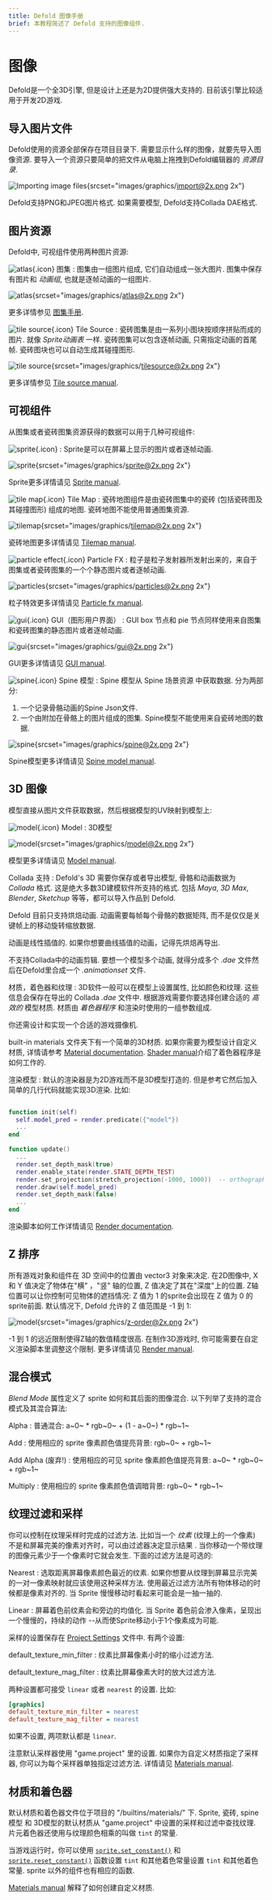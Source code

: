 ```yaml
---
title: Defold 图像手册
brief: 本教程简述了 Defold 支持的图像组件.
---
```


# 图像

Defold是一个全3D引擎, 但是设计上还是为2D提供强大支持的. 目前该引擎比较适用于开发2D游戏.

## 导入图片文件

Defold使用的资源全部保存在项目目录下. 需要显示什么样的图像，就要先导入图像资源. 要导入一个资源只要简单的把文件从电脑上拖拽到Defold编辑器的 _资源目录_.

![Importing image files](images/graphics/import.png){srcset="images/graphics/import@2x.png 2x"}

Defold支持PNG和JPEG图片格式. 如果需要模型, Defold支持Collada DAE格式.

## 图片资源

Defold中, 可视组件使用两种图片资源:

![atlas](images/icons/atlas.png){.icon} 图集
: 图集由一组图片组成, 它们自动组成一张大图片. 图集中保存有图片和 *动画组*, 也就是逐帧动画的一组图片.

  ![atlas](images/graphics/atlas.png){srcset="images/graphics/atlas@2x.png 2x"}

更多详情参见 [图集手册](/manuals/atlas).

![tile source](images/icons/tilesource.png){.icon} Tile Source
: 瓷砖图集是由一系列小图块按顺序拼贴而成的图片. 就像 _Sprite动画表_ 一样. 瓷砖图集可以包含逐帧动画, 只需指定动画的首尾帧. 瓷砖图块也可以自动生成其碰撞图形.

  ![tile source](images/graphics/tilesource.png){srcset="images/graphics/tilesource@2x.png 2x"}

更多详情参见 [Tile source manual](/manuals/tilesource).

## 可视组件

从图集或者瓷砖图集资源获得的数据可以用于几种可视组件:

![sprite](images/icons/sprite.png){.icon}
: Sprite是可以在屏幕上显示的图片或者逐帧动画.

  ![sprite](images/graphics/sprite.png){srcset="images/graphics/sprite@2x.png 2x"}

Sprite更多详情请见 [Sprite manual](/manuals/sprite).

![tile map](images/icons/tilemap.png){.icon} Tile Map
: 瓷砖地图组件是由瓷砖图集中的瓷砖 (包括瓷砖图及其碰撞图形) 组成的地图. 瓷砖地图不能使用普通图集资源.

  ![tilemap](images/graphics/tilemap.png){srcset="images/graphics/tilemap@2x.png 2x"}

瓷砖地图更多详情请见 [Tilemap manual](/manuals/tilemap).

![particle effect](images/icons/particlefx.png){.icon} Particle FX
: 粒子是粒子发射器所发射出来的，来自于图集或者瓷砖图集的一个个静态图片或者逐帧动画.

  ![particles](images/graphics/particles.png){srcset="images/graphics/particles@2x.png 2x"}

粒子特效更多详情请见 [Particle fx manual](/manuals/particlefx).

![gui](images/icons/gui.png){.icon} GUI（图形用户界面）
: GUI box 节点和 pie 节点同样使用来自图集和瓷砖图集的静态图片或者逐帧动画.

  ![gui](images/graphics/gui.png){srcset="images/graphics/gui@2x.png 2x"}

GUI更多详情请见 [GUI manual](/manuals/gui).

![spine](images/icons/spine-model.png){.icon} Spine 模型
: Spine 模型从 Spine 场景资源 中获取数据. 分为两部分:

  1. 一个记录骨骼动画的Spine Json文件.
  2. 一个由附加在骨骼上的图片组成的图集. Spine模型不能使用来自瓷砖地图的数据.

  ![spine](images/graphics/spine.png){srcset="images/graphics/spine@2x.png 2x"}

Spine模型更多详情请见 [Spine model manual](/manuals/spine-model).


## 3D 图像

模型直接从图片文件获取数据，然后根据模型的UV映射到模型上:

![model](images/icons/model.png){.icon} Model
: 3D模型

  ![model](images/graphics/model.png){srcset="images/graphics/model@2x.png 2x"}

模型更多详情请见 [Model manual](/manuals/model).

Collada 支持
: Defold's 3D 需要你保存或者导出模型, 骨骼和动画数据为 _Collada_ 格式. 这是绝大多数3D建模软件所支持的格式. 包括 _Maya_, _3D Max_, _Blender_, _Sketchup_ 等等，都可以导入作品到 Defold.

  Defold 目前只支持烘焙动画. 动画需要每帧每个骨骼的数据矩阵, 而不是仅仅是关键帧上的移动旋转缩放数据.

  动画是线性插值的. 如果你想要曲线插值的动画，记得先烘焙再导出.

  不支持Collada中的动画剪辑. 要想一个模型多个动画, 就得分成多个 *.dae* 文件然后在Defold里合成一个 *.animationset* 文件.

材质，着色器和纹理
: 3D软件一般可以在模型上设置属性, 比如颜色和纹理. 这些信息会保存在导出的 Collada *.dae* 文件中. 根据游戏需要你要选择创建合适的 _高效的_ 模型材质. 材质由 _着色器程序_ 和渲染时使用的一组参数组成.

  你还需设计和实现一个合适的游戏摄像机.

  built-in materials 文件夹下有一个简单的3D材质. 如果你需要为模型设计自定义材质, 详情请参考 [Material documentation](/manuals/material). [Shader manual](/manuals/shader)介绍了着色器程序是如何工作的.

渲染模型
: 默认的渲染器是为2D游戏而不是3D模型打造的. 但是参考它然后加入简单的几行代码就能实现3D渲染. 比如:

  ```lua

  function init(self)
    self.model_pred = render.predicate({"model"})
    ...
  end

  function update()
    ...
    render.set_depth_mask(true)
    render.enable_state(render.STATE_DEPTH_TEST)
    render.set_projection(stretch_projection(-1000, 1000))  -- orthographic
    render.draw(self.model_pred)
    render.set_depth_mask(false)
    ...
  end
  ```

  渲染脚本如何工作详情请见 [Render documentation](/manuals/render).


## Z 排序

所有游戏对象和组件在 3D 空间中的位置由 vector3 对象来决定. 在2D图像中, X 和 Y 值决定了物体在"横" ，"竖" 轴的位置, Z 值决定了其在"深度"上的位置. Z轴位置可以让你控制可见物体的遮挡情况: Z 值为 1 的sprite会出现在 Z 值为 0 的sprite前面. 默认情况下, Defold 允许的 Z 值范围是 -1 到 1:

![model](images/graphics/z-order.png){srcset="images/graphics/z-order@2x.png 2x"}

-1 到 1 的远近限制使得Z轴的数值精度很高. 在制作3D游戏时, 你可能需要在自定义渲染脚本里调整这个限制. 更多详情请见 [Render manual](/manuals/render/).

## 混合模式

*Blend Mode* 属性定义了 sprite 如何和其后面的图像混合. 以下列举了支持的混合模式及其混合算法:

Alpha
: 普通混合: a~0~ * rgb~0~ + (1 - a~0~) * rgb~1~

Add
: 使用相应的 sprite 像素颜色值提亮背景: rgb~0~ + rgb~1~

Add Alpha (废弃!)
: 使用相应的可见 sprite 像素颜色值提亮背景: a~0~ * rgb~0~ + rgb~1~

Multiply
: 使用相应的 sprite 像素颜色值调暗背景: rgb~0~ * rgb~1~


## 纹理过滤和采样

你可以控制在纹理采样时完成的过滤方法. 比如当一个 _纹素_ (纹理上的一个像素) 不是和屏幕完美的像素对齐时，可以由过滤器决定显示结果 . 当你移动一个带纹理的图像元素少于一个像素时它就会发生. 下面的过滤方法是可选的:

Nearest
: 选取距离屏幕像素颜色最近的纹素. 如果你想要从纹理到屏幕显示完美的一对一像素映射就应该使用这种采样方法. 使用最近过滤方法所有物体移动的时候都是像素对齐的. 当 Sprite 慢慢移动时看起来可能会是一抽一抽的.

Linear
: 屏幕着色前纹素会和旁边的均值化. 当 Sprite 着色前会渗入像素，呈现出一个慢慢的，持续的动作 --从而使Sprite移动小于1个像素成为可能.

采样的设置保存在 [Project Settings](/manuals/project-settings) 文件中. 有两个设置:

default_texture_min_filter
: 纹素比屏幕像素小时的缩小过滤方法.

default_texture_mag_filter
: 纹素比屏幕像素大时的放大过滤方法.

两种设置都可接受 `linear` 或者 `nearest` 的设置. 比如:

```ini
[graphics]
default_texture_min_filter = nearest
default_texture_mag_filter = nearest
```

如果不设置, 两项默认都是 `linear`.

注意默认采样器使用 "game.project" 里的设置. 如果你为自定义材质指定了采样器, 你可以为每个采样器单独指定过滤方法. 详情请见 [Materials manual](/manuals/material/).

## 材质和着色器

默认材质和着色器文件位于项目的 "/builtins/materials/" 下. Sprite, 瓷砖, spine 模型 和 3D模型的默认材质从 "game.project" 中设置的采样和过滤中查找纹理. 片元着色器还使用与纹理颜色相乘的叫做 `tint` 的常量.

当游戏运行时，你可以使用 [`sprite.set_constant()`](/ref/sprite#sprite.set_constant) 和 [`sprite.reset_constant()`](/ref/sprite#sprite.reset_constant) 函数设置 `tint` 和其他着色常量设置 `tint` 和其他着色常量. sprite 以外的组件也有相应的函数.

[Materials manual](/manuals/material/) 解释了如何创建自定义材质.
